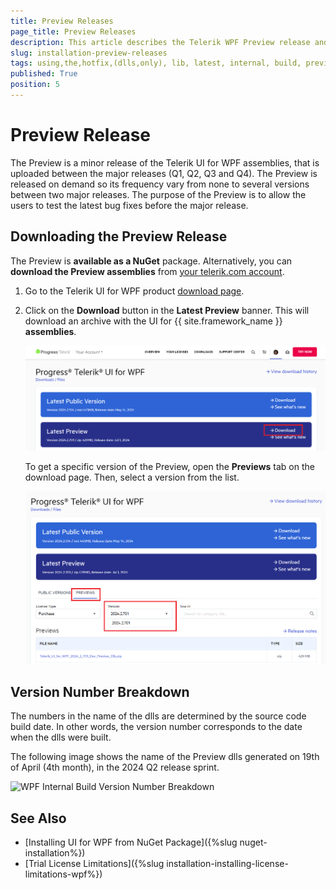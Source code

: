 ```yaml
---
title: Preview Releases
page_title: Preview Releases
description: This article describes the Telerik WPF Preview release and how to download it to get the lastest bug fixes.
slug: installation-preview-releases
tags: using,the,hotfix,(dlls,only), lib, latest, internal, build, preview
published: True
position: 5
---
```


# Preview Release

The Preview is a minor release of the Telerik UI for WPF assemblies, that is uploaded between the major releases (Q1, Q2, Q3 and Q4). The Preview is released on demand so its frequency vary from none to several versions between two major releases. The purpose of the Preview is to allow the users to test the latest bug fixes before the major release. 

## Downloading the Preview Release

The Preview is __available as a NuGet__ package. Alternatively, you can __download the Preview assemblies__ from [your telerik.com account](https://www.telerik.com/account/).

1. Go to the Telerik UI for WPF product [download page](https://www.telerik.com/account/product-download?product=RCWPF). 
	
2. Click on the __Download__ button in the __Latest Preview__ banner. This will download an archive with the UI for {{ site.framework_name }} __assemblies__.

	![WPF Progress Site Telerik UI for WPF Latest Preview Button](images/installation-preview-releases-0.png)

	To get a specific version of the Preview, open the __Previews__ tab on the download page. Then, select a version from the list.

	![WPF Progress Site Telerik UI for WPF Previews Tab](images/installation-preview-releases-1.png)

## Version Number Breakdown

The numbers in the name of the dlls are determined by the source code build date. In other words, the version number corresponds to the date when the dlls were built.

The following image shows the name of the Preview dlls generated on 19th of April (4th month), in the 2024 Q2 release sprint.

![WPF Internal Build Version Number Breakdown](images/installation-preview-releases-2.png)
 
## See Also  
* [Installing UI for WPF from NuGet Package]({%slug nuget-installation%})
* [Trial License Limitations]({%slug installation-installing-license-limitations-wpf%})  
